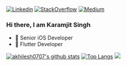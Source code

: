 [![Linkedin](https://img.shields.io/badge/linkedin-%230077B5.svg?&style=for-the-badge&logo=linkedin&logoColor=white)](https://www.linkedin.com/in/karamjit-singh-98065b112/)
[![StackOverflow](https://img.shields.io/badge/stackoverflow-%E47C24.svg?&style=for-the-badge&logo=stackoverflow&logoColor=white)](https://stackoverflow.com/users/5325010/karamjit-singh)
[![Medium](https://img.shields.io/badge/Medium%20-%231572B6.svg?&style=for-the-badge&logo=medium&logoColor=white)](https://medium.com/@karamjitsingh1989)


### Hi there, I am Karamjit Singh

- 📱 Senior iOS Developer 
- 📱 Flutter Developer




[![akhilesh0707's github stats](https://github-readme-stats.vercel.app/api?username=karamjitsingh1989&show_icons=true&line_height=21&show_icons=true&theme=buefy&count_private=true&cache_seconds=1800)](https://github.com/karamjitsingh1989)
[![Top Langs](https://github-readme-stats.vercel.app/api/top-langs/?username=karamjitsingh1989&show_icons=true&theme=buefy&layout=compact&cache_seconds=1800)](https://github.com/karamjitsingh1989) <img src="https://profile-counter.glitch.me/Karamjit/count.svg" />

<!--
**Karamjitsingh1989/Karamjitsingh1989** is a ✨ _special_ ✨ repository because its `README.md` (this file) appears on your GitHub profile.

Here are some ideas to get you started:

- 🔭 I’m currently working on ...
- 🌱 I’m currently learning ...
- 👯 I’m looking to collaborate on ...
- 🤔 I’m looking for help with ...
- 💬 Ask me about ...
- 📫 How to reach me: ...
- 😄 Pronouns: ...
- ⚡ Fun fact: ...
-->
